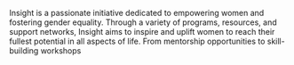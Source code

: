 Insight is a passionate initiative dedicated to empowering women and fostering gender equality. Through a variety of programs, resources, and support networks, Insight aims to inspire and uplift women to reach their fullest potential in all aspects of life. From mentorship opportunities to skill-building workshops

